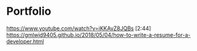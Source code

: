 # Portfolio

https://www.youtube.com/watch?v=iKKAvZ8JQBs [2:44]  
https://gmlwjd9405.github.io/2018/05/04/how-to-write-a-resume-for-a-developer.html

